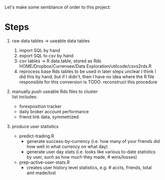 Let's make some semblance of order to this project:

# Steps

1. raw data tables -> useable data tables
    1. import SQL
        by hand
    2. export SQL to csv
        by hand
    3. csv tables -> R data.table, stored as Rds
        HOME/Dropbox/Currensee/Data Exploration/utilcode/csvs2rds.R
    4. reprocess base Rds tables to be used in later steps
        unclear
        I think I did this by hand, but if I didn't, then I have no idea where the R file responsible for this conversion is
        TODO: reconstruct this procedure

2. manually push useable Rds files to cluster  
    list includes:
    - forexposition tracker
    - daily broker account performance
    - friend link data, symmetrized

3. produce user statistics
    - predict-trading.R
        - generate success-by-currency (i.e. how many of your friends did how well in what currency on what day)
        - generate user day stats (i.e. looks like various to-date statistics by user, such as how much they made, # wins/losses)
    - prep-active-user-stats.R
        - creates user history level statistics, e.g. # accts, friends, total amt made/lost

